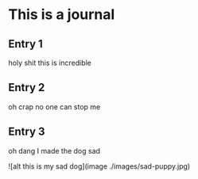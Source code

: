 # This is a journal
## Entry  1
holy shit this is incredible

## Entry 2 
oh crap no one can stop me

## Entry 3
oh dang I made the dog sad

![alt this is my sad dog](image ./images/sad-puppy.jpg)
